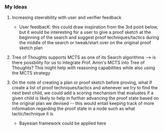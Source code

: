 ### My Ideas

1. Increasing steerability with user and verifier feedback
    * User feedbacK: this could draw inspiration from the 3rd point below, but it would be interesting for a user to give a proof sketch at the beginning of the search and suggest proof techniques/tactics during the middle of the search or tweak/start over on the original proof sketch plan


2. Tree of Thoughts supports MCTS as one of its Search algorithms --> is there possbility for us to integrate Prof. Amin's MCTS into Tree of Thoughts? This might help with reasoning capabilities while also using the MCTS strategy

3.  On the note of creating a plan or proof sketch before proving, what if create a list of proof techniques/tactics and whenever we try to find the next best child, we could add a scoring mechanism that evaluates if a given child is likely to help in further advancing the proof state based on the original plan we devised -- this would entail keeping track of more information regarding the proof state in a node such as what tactic/technique it is
    * Bayesian framework could be applied here